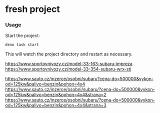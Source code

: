 # fresh project

### Usage

Start the project:

```
deno task start
```

This will watch the project directory and restart as necessary.

https://www.sportovnivozy.cz/model-33-163-subaru-impreza
https://www.sportovnivozy.cz/model-33-354-subaru-wrx-sti

https://www.sauto.cz/inzerce/osobni/subaru?cena-do=500000&vykon-od=125kw&palivo=benzin&pohon=4x4
https://www.sauto.cz/inzerce/osobni/subaru/?cena-do=500000&vykon-od=125kw&palivo=benzin&pohon=4x4&strana=2
https://www.sauto.cz/inzerce/osobni/subaru/?cena-do=500000&vykon-od=125kw&palivo=benzin&pohon=4x4&strana=3
